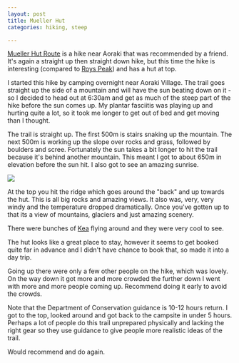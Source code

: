 ```yaml
---
layout: post
title: Mueller Hut
categories: hiking, steep

---
```


[Mueller Hut Route](https://www.doc.govt.nz/parks-and-recreation/places-to-go/canterbury/places/aoraki-mount-cook-national-park/things-to-do/tracks/mueller-hut-route/) is a hike near Aoraki that was recommended by a friend. It's again a straight up then straight down hike, but this time the hike is interesting (compared to [Roys Peak](/2025-03-25-roys-peak.html)) and has a hut at top.

I started this hike by camping overnight near Aoraki Village. The trail goes straight up the side of a mountain and will have the sun beating down on it - so I decided to head out at 6:30am and get as much of the steep part of the hike before the sun comes up. My plantar fasciitis was playing up and hurting quite a lot, so it took me longer to get out of bed and get moving than I thought.

The trail is straight up. The first 500m is stairs snaking up the mountain. The next 500m is working up the slope over rocks and grass, followed by boulders and scree. Fortunately the sun takes a bit longer to hit the trail because it's behind another mountain. This meant I got to about 650m in elevation before the sun hit. I also got to see an amazing sunrise.

<img src="https://dgtzuqphqg23d.cloudfront.net/neIepIfScZ9mWrCRNDLVPfEJOIVZX5MTlPNKBbbAhd4-768x360.jpg" class="img-fluid" />

<div class="strava-embed-placeholder" data-embed-type="activity" data-embed-id="13753905724" data-style="standard" data-from-embed="false"></div><script src="https://strava-embeds.com/embed.js"></script>

At the top you hit the ridge which goes around the "back" and up towards the hut. This is all big rocks and amazing views. It also was, very, very windy and the temperature dropped dramatically. Once you've gotten up to that its a view of mountains, glaciers and just amazing scenery.

There were bunches of [Kea](https://en.wikipedia.org/wiki/Kea) flying around and they were very cool to see.

The hut looks like a great place to stay, however it seems to get booked quite far in advance and I didn't have chance to book that, so made it into a day trip.

Going up there were only a few other people on the hike, which was lovely. On the way down it got more and more crowded the further down I went with more and more people coming up. Recommend doing it early to avoid the crowds.

Note that the Department of Conservation guidance is 10-12 hours return. I got to the top, looked around and got back to the campsite in under 5 hours. Perhaps a lot of people do this trail unprepared physically and lacking the right gear so they use guidance to give people more realistic ideas of the trail.

Would recommend and do again.